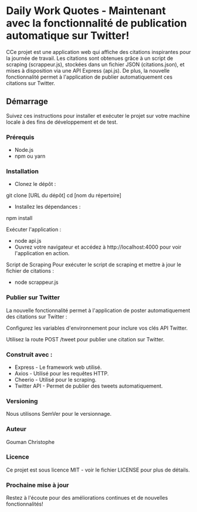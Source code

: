 # Daily Work Quotes - Maintenant avec la fonctionnalité de publication automatique sur Twitter!

CCe projet est une application web qui affiche des citations inspirantes pour la journée de travail. Les citations sont obtenues grâce à un script de scraping (scrappeur.js), stockées dans un fichier JSON (citations.json), et mises à disposition via une API Express (api.js). De plus, la nouvelle fonctionnalité permet à l'application de publier automatiquement ces citations sur Twitter.

## Démarrage

Suivez ces instructions pour installer et exécuter le projet sur votre machine locale à des fins de développement et de test.

### Prérequis

- Node.js
- npm ou yarn

### Installation

 - Clonez le dépôt : 

git clone [URL du dépôt]
cd [nom du répertoire]

 - Installez les dépendances  :

npm install

Exécuter l'application : 

 - node api.js
 - Ouvrez votre navigateur et accédez à http://localhost:4000 pour voir l'application en action.

Script de Scraping
Pour exécuter le script de scraping et mettre à jour le fichier de citations :

  - node scrappeur.js

### Publier sur Twitter

La nouvelle fonctionnalité permet à l'application de poster automatiquement des citations sur Twitter :

Configurez les variables d'environnement pour inclure vos clés API Twitter.

Utilisez la route POST /tweet pour publier une citation sur Twitter.

### Construit avec : 

 - Express - Le framework web utilisé.
 - Axios - Utilisé pour les requêtes HTTP.
 - Cheerio - Utilisé pour le scraping.
 - Twitter API - Permet de publier des tweets automatiquement.

### Versioning

Nous utilisons SemVer pour le versionnage.

### Auteur

Gouman Christophe 

### Licence

Ce projet est sous licence MIT - voir le fichier LICENSE pour plus de détails.

### Prochaine mise à jour

Restez à l'écoute pour des améliorations continues et de nouvelles fonctionnalités!
